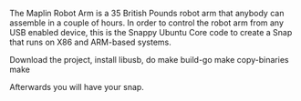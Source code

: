 The Maplin Robot Arm is a 35 British Pounds robot arm that anybody can assemble in a couple of hours. In order to control the robot arm from any USB enabled device, this is the Snappy Ubuntu Core code to create a Snap that runs on X86 and ARM-based systems.

Download the project, install libusb, do
make build-go
make copy-binaries
make

Afterwards you will have your snap.
